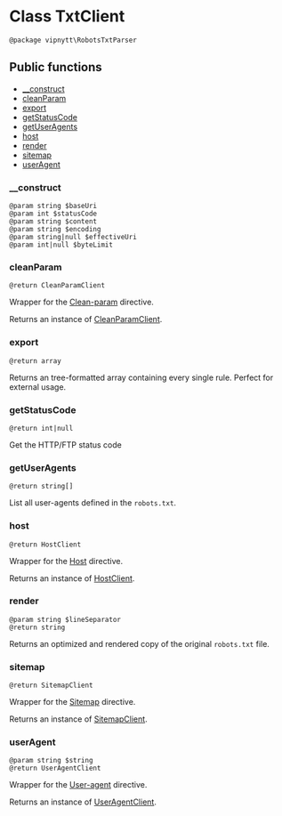 # Class TxtClient
```
@package vipnytt\RobotsTxtParser
```

## Public functions
- [__construct](#__construct)
- [cleanParam](#cleanparam)
- [export](#export)
- [getStatusCode](#getstatuscode)
- [getUserAgents](#getuseragents)
- [host](#host)
- [render](#render)
- [sitemap](#sitemap)
- [userAgent](#useragent)

### __construct
```
@param string $baseUri
@param int $statusCode
@param string $content
@param string $encoding
@param string|null $effectiveUri
@param int|null $byteLimit
```

### cleanParam
```
@return CleanParamClient
```
Wrapper for the [Clean-param](../directives.md#clean-param) directive.

Returns an instance of [CleanParamClient](CleanParamClient.md).

### export
```
@return array
```
Returns an tree-formatted array containing every single rule. Perfect for external usage.

### getStatusCode
```
@return int|null
```
Get the HTTP/FTP status code

### getUserAgents
```
@return string[]
```
List all user-agents defined in the `robots.txt`.

### host
```
@return HostClient
```
Wrapper for the [Host](../directives.md#host) directive.

Returns an instance of [HostClient](HostClient.md).

### render
```
@param string $lineSeparator
@return string
```
Returns an optimized and rendered copy of the original `robots.txt` file.

### sitemap
```
@return SitemapClient
```
Wrapper for the [Sitemap](../directives.md#sitemap) directive.

Returns an instance of [SitemapClient](SitemapClient.md).

### userAgent
```
@param string $string
@return UserAgentClient
```
Wrapper for the [User-agent](../directives.md#user-agent) directive.

Returns an instance of [UserAgentClient](UserAgentClient.md).
